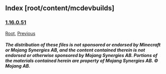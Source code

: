 
## Index [root/content/mcdevbuilds]
### [1.16.0.51](https://web.archive.org/web/20211203224307im_/https://github.com/Kee7702/Kee7702.github.io/releases/download/resbin/Minecraft.for.Windows.10.Debug.Build.7z)
[Root](/), [Previous](.././)
##### The distribution of these files is not sponsored or endorsed by Minecraft or Mojang Synergies AB, and the content contained therein is not endorsed or otherwise sponsored by Mojang Synergies AB. Portions of the materials contained herein are property of Mojang Synergies AB. © Mojang AB.
